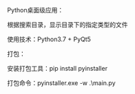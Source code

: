 Python桌面级应用：
<p>根据搜索目录，显示目录下的指定类型的文件</p>
<p>使用技术：Python3.7 + PyQt5</p>
<p>打包：</p>
<p>安装打包工具：pip install pyinstaller</p>

<p>打包命令：pyinstaller.exe  -w   .\main.py</p>
